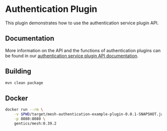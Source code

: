 # Authentication Plugin

This plugin demonstrates how to use the authentication service plugin API.

## Documentation

More information on the API and the functions of authentication plugins can be found in our [authentication service plugin API documentation](https://getmesh.io/docs/plugin-types/auth-service-plugin/).

## Building

```bash
mvn clean package
```

## Docker

```bash
docker run --rm \
    -v $PWD/target/mesh-authentication-example-plugin-0.0.1-SNAPSHOT.jar:/plugins/graphql.jar \
    -p 8080:8080 \
    gentics/mesh:0.39.2
```